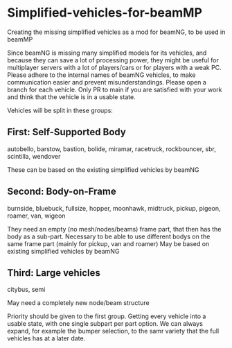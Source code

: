 # Simplified-vehicles-for-beamMP
Creating the missing simplified vehicles as a mod for beamNG, to be used in beamMP

Since beamNG is missing many simplified models for its vehicles, and because they can save a lot of processing power, they might be useful for multiplayer servers with a lot of players/cars or for players with a weak PC.
Please adhere to the internal names of beamNG vehicles, to make communication easier and prevent misunderstandings.
Please open a branch for each vehicle. Only PR to main if you are satisfied with your work and think that the vehicle is in a usable state.

Vehicles will be split in these groups:

## First: Self-Supported Body
autobello, barstow, bastion, bolide, miramar, racetruck, rockbouncer, sbr, scintilla, wendover

These can be based on the existing simplified vehicles by beamNG

## Second: Body-on-Frame
burnside, bluebuck, fullsize, hopper, moonhawk, midtruck, pickup, pigeon, roamer, van, wigeon

They need an empty (no mesh/nodes/beams) frame part, that then has the body as a sub-part. Necessary to be able to use different bodys on the same frame part (mainly for pickup, van and roamer)
May be based on existing simplified vehicles by beamNG

## Third: Large vehicles
citybus, semi

May need a completely new node/beam structure

Priority should be given to the first group. Getting every vehicle into a usable state, with one single subpart per part option. We can always expand, for example the bumper selection, to the samr variety that the full vehicles has at a later date.
